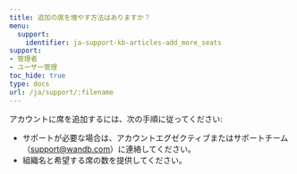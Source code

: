 ```yaml
---
title: 追加の席を増やす方法はありますか？
menu:
  support:
    identifier: ja-support-kb-articles-add_more_seats
support:
- 管理者
- ユーザー管理
toc_hide: true
type: docs
url: /ja/support/:filename
---
```


アカウントに席を追加するには、次の手順に従ってください:

- サポートが必要な場合は、アカウントエグゼクティブまたはサポートチーム（support@wandb.com）に連絡してください。
- 組織名と希望する席の数を提供してください。
